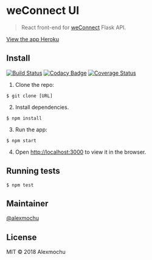  # weConnect UI

> React front-end for [weConnect](#) Flask API.

[View the app Heroku](https://weconnect-ui.herokuapp.com/)

## Install
[![Build Status](https://travis-ci.org/alexmochu/weconnect_react.svg?branch=master)](https://travis-ci.org/alexmochu/weconnect_react)
[![Codacy Badge](https://api.codacy.com/project/badge/Grade/8e521975b15f4d2b8c1b79606832cb2a)](https://www.codacy.com/app/alexmochu/weConnect_React?utm_source=github.com&amp;utm_medium=referral&amp;utm_content=alexmochu/weConnect_React&amp;utm_campaign=Badge_Grade)
[![Coverage Status](https://coveralls.io/repos/github/alexmochu/weconnect_react/badge.svg?branch=ch-pace-all-tests-in-one-place-59030976)](https://coveralls.io/github/alexmochu/weconnect_react?branch=ch-pace-all-tests-in-one-place-59030976)


1. Clone the repo: 
```
$ git clone [URL]
```
2. Install dependencies.
```
$ npm install
```
3. Run the app:
```
$ npm start
```
4. Open [http://localhost:3000](http://localhost:3000) to view it in the browser.
## Running tests

```
$ npm test
```

## Maintainer

[@alexmochu](https://github.com/alexmochu) 

## License

MIT © 2018 Alexmochu
